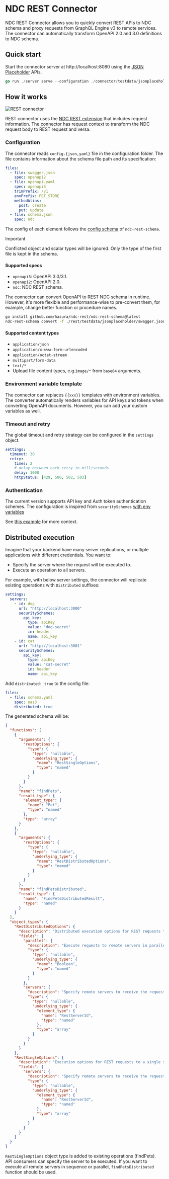 # NDC REST Connector

NDC REST Connector allows you to quickly convert REST APIs to NDC schema and proxy requests from GraphQL Engine v3 to remote services.
The connector can automatically transform OpenAPI 2.0 and 3.0 definitions to NDC schema.

## Quick start

Start the connector server at http://localhost:8080 using the [JSON Placeholder](https://jsonplaceholder.typicode.com/) APIs.

```go
go run ./server serve --configuration ./connector/testdata/jsonplaceholder
```

## How it works

![REST connector](./assets/rest_connector.png)

REST connector uses the [NDC REST extension](https://github.com/hasura/ndc-rest/ndc-rest-schema#ndc-rest-schema-extension) that includes request information.
The connector has request context to transform the NDC request body to REST request and versa.

### Configuration

The connector reads `config.{json,yaml}` file in the configuration folder. The file contains information about the schema file path and its specification:

```yaml
files:
  - file: swagger.json
    spec: openapi2
  - file: openapi.yaml
    spec: openapi3
    trimPrefix: /v1
    envPrefix: PET_STORE
    methodAlias:
      post: create
      put: update
  - file: schema.json
    spec: ndc
```

The config of each element follows the [config schema](https://github.com/hasura/ndc-rest/ndc-rest-schema/blob/main/config.example.yaml) of `ndc-rest-schema`.

> [!IMPORTANT]
> Conflicted object and scalar types will be ignored. Only the type of the first file is kept in the schema.

#### Supported specs

- `openapi3`: OpenAPI 3.0/3.1.
- `openapi2`: OpenAPI 2.0.
- `ndc`: NDC REST schema.

The connector can convert OpenAPI to REST NDC schema in runtime. However, it's more flexible and performance-wise to pre-convert them, for example, change better function or procedure names.

```sh
go install github.com/hasura/ndc-rest/ndc-rest-schema@latest
ndc-rest-schema convert -f ./rest/testdata/jsonplaceholder/swagger.json -o ./rest/testdata/jsonplaceholder/schema.json --spec openapi2
```

#### Supported content types

- `application/json`
- `application/x-www-form-urlencoded`
- `application/octet-stream`
- `multipart/form-data`
- `text/*`
- Upload file content types, e.g.`image/*` from `base64` arguments.

### Environment variable template

The connector can replaces `{{xxx}}` templates with environment variables. The converter automatically renders variables for API keys and tokens when converting OpenAPI documents. However, you can add your custom variables as well.

### Timeout and retry

The global timeout and retry strategy can be configured in the `settings` object.

```yaml
settings:
  timeout: 30
  retry:
    times: 2
    # delay between each retry in milliseconds
    delay: 1000
    httpStatus: [429, 500, 502, 503]
```

### Authentication

The current version supports API key and Auth token authentication schemes. The configuration is inspired from `securitySchemes` [with env variables](https://github.com/hasura/ndc-rest/ndc-rest-schema#authentication)

See [this example](rest/testdata/auth/schema.yaml) for more context.

## Distributed execution

Imagine that your backend have many server replications, or multiple applications with different credentials. You want to:

- Specify the server where the request will be executed to.
- Execute an operation to all servers.

For example, with below server settings, the connector will replicate existing operations with `Distributed` suffixes:

```yaml
settings:
  servers:
    - id: dog
      url: "http://localhost:3000"
      securitySchemes:
        api_key:
          type: apiKey
          value: "dog-secret"
          in: header
          name: api_key
    - id: cat
      url: "http://localhost:3001"
      securitySchemes:
        api_key:
          type: apiKey
          value: "cat-secret"
          in: header
          name: api_key
```

Add `distributed: true` to the config file:

```yaml
files:
  - file: schema.yaml
    spec: oas3
    distributed: true
```

The generated schema will be:

```json
{
  "functions": [
    {
      "arguments": {
        "restOptions": {
          "type": {
            "type": "nullable",
            "underlying_type": {
              "name": "RestSingleOptions",
              "type": "named"
            }
          }
        }
      },
      "name": "findPets",
      "result_type": {
        "element_type": {
          "name": "Pet",
          "type": "named"
        },
        "type": "array"
      }
    },
    {
      "arguments": {
        "restOptions": {
          "type": {
            "type": "nullable",
            "underlying_type": {
              "name": "RestDistributedOptions",
              "type": "named"
            }
          }
        }
      },
      "name": "findPetsDistributed",
      "result_type": {
        "name": "FindPetsDistributedResult",
        "type": "named"
      }
    }
  ],
  "object_types": {
    "RestDistributedOptions": {
      "description": "Distributed execution options for REST requests to multiple servers",
      "fields": {
        "parallel": {
          "description": "Execute requests to remote servers in parallel",
          "type": {
            "type": "nullable",
            "underlying_type": {
              "name": "Boolean",
              "type": "named"
            }
          }
        },
        "servers": {
          "description": "Specify remote servers to receive the request",
          "type": {
            "type": "nullable",
            "underlying_type": {
              "element_type": {
                "name": "RestServerId",
                "type": "named"
              },
              "type": "array"
            }
          }
        }
      }
    },
    "RestSingleOptions": {
      "description": "Execution options for REST requests to a single server",
      "fields": {
        "servers": {
          "description": "Specify remote servers to receive the request. If there are many server IDs the server is selected randomly",
          "type": {
            "type": "nullable",
            "underlying_type": {
              "element_type": {
                "name": "RestServerId",
                "type": "named"
              },
              "type": "array"
            }
          }
        }
      }
    }
  }
}
```

`RestSingleOptions` object type is added to existing operations (findPets). API consumers can specify the server to be executed. If you want to execute all remote servers in sequence or parallel, `findPetsDistributed` function should be used.
